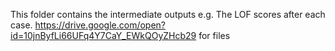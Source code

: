 This folder contains the intermediate outputs e.g. The LOF scores after each case. 
https://drive.google.com/open?id=10jnByfLi66UFq4Y7CaY_EWkQOyZHcb29 for files
